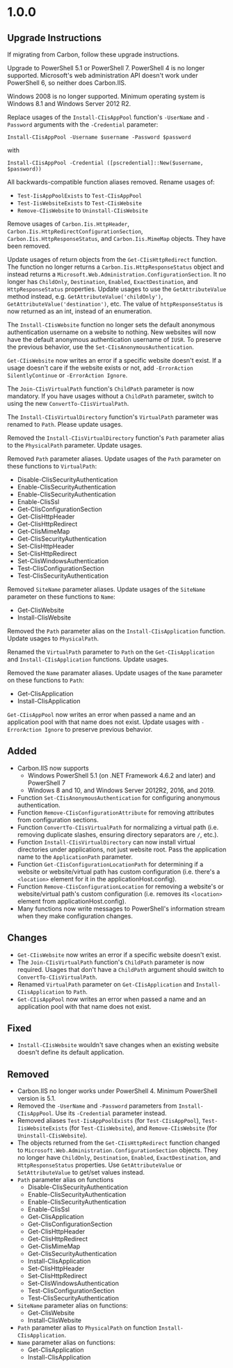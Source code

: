 
# 1.0.0

## Upgrade Instructions

If migrating from Carbon, follow these upgrade instructions.

Upgrade to PowerShell 5.1 or PowerShell 7. PowerShell 4 is no longer supported. Microsoft's web administration API
doesn't work under PowerShell 6, so neither does Carbon.IIS.

Windows 2008 is no longer supported. Minimum operating system is Windows 8.1 and Windows Server 2012 R2.

Replace usages of the `Install-CIisAppPool` function's `-UserName` and `-Password` arguments with the `-Credential`
parameter:

    Install-CIisAppPool -Username $username -Password $password

with

    Install-CIisAppPool -Credential ([pscredential]::New($username, $password))

All backwards-compatible function aliases removed. Rename usages of:
* `Test-IisAppPoolExists` to `Test-CIisAppPool`
* `Test-IisWebsiteExists` to `Test-CIisWebsite`
* `Remove-CIisWebsite` to `Uninstall-CIisWebsite`

Remove usages of `Carbon.Iis.HttpHeader`, `Carbon.Iis.HttpRedirectConfigurationSection`,
`Carbon.Iis.HttpResponseStatus`, and `Carbon.Iis.MimeMap` objects. They have been removed.

Update usages of return objects from the `Get-CIisHttpRedirect` function. The function no longer returns a
`Carbon.Iis.HttpResponseStatus` object and instead returns a `Microsoft.Web.Administration.ConfigurationSection`.
It no longer has `ChildOnly`, `Destination`, `Enabled`, `ExactDestination`, and `HttpResponseStatus` properties. Update
usages to use the `GetAttributeValue` method instead, e.g. `GetAttributeValue('childOnly')`,
`GetAttributeValue('destination')`, etc. The value of `httpResponseStatus` is now returned as an int, instead of an
enumeration.

The `Install-CIisWebsite` function no longer sets the default anonymous authentication username on a website to
nothing. New websites will now have the default anonymous authentication username of `IUSR`. To preserve the previous
behavior, use the `Set-CIisAnonymousAuthentication`.

`Get-CIisWebsite` now writes an error if a specific website doesn't exist. If a usage doesn't care if the website
exists or not, add `-ErrorAction SilentlyContinue` or `-ErrorAction Ignore`.

The `Join-CIisVirtualPath` function's `ChildPath` parameter is now mandatory. If you have usages without a `ChildPath`
parameter, switch to using the new `ConvertTo-CIisVirtualPath`.

The `Install-CIisVirtualDirectory` function's `VirtualPath` parameter was renamed to `Path`. Please update usages.

Removed the `Install-CIisVirtualDirectory` function's `Path` parameter alias to the `PhysicalPath` parameter. Update
usages.

Removed `Path` parameter aliases. Update usages of the `Path` parameter on these functions to `VirtualPath`:
* Disable-CIisSecurityAuthentication
* Enable-CIisSecurityAuthentication
* Enable-CIisSecurityAuthentication
* Enable-CIisSsl
* Get-CIisConfigurationSection
* Get-CIisHttpHeader
* Get-CIisHttpRedirect
* Get-CIisMimeMap
* Get-CIisSecurityAuthentication
* Set-CIisHttpHeader
* Set-CIisHttpRedirect
* Set-CIisWindowsAuthentication
* Test-CIisConfigurationSection
* Test-CIisSecurityAuthentication

Removed `SiteName` parameter aliases. Update usages of the `SiteName` parameter on these functions to `Name`:
* Get-CIisWebsite
* Install-CIisWebsite

Removed the `Path` parameter alias on the `Install-CIisApplication` function. Update usages to `PhysicalPath`.

Renamed the `VirtualPath` parameter to `Path` on the `Get-CIisApplication` and `Install-CIisApplication` functions.
Update usages.

Removed the `Name` paramater aliases. Update usages of the `Name` parameter on these functions to `Path`:
* Get-CIisApplication
* Install-CIisApplication

`Get-CIisAppPool` now writes an error when passed a name and an application pool with that name does not exist. Update
usages with `-ErrorAction Ignore` to preserve previous behavior.

## Added

* Carbon.IIS now supports
    * Windows PowerShell 5.1 (on .NET Framework 4.6.2 and later) and PowerShell 7
    * Windows 8 and 10, and Windows Server 2012R2, 2016, and 2019.
* Function `Set-CIisAnonymousAuthentication` for configuring anonymous authentication.
* Function `Remove-CIisConfigurationAttribute` for removing attributes from configuration sections.
* Function `ConvertTo-CIisVirtualPath` for normalizing a virtual path (i.e. removing duplicate slashes, ensuring
directory separators are `/`, etc.).
* Function `Install-CIisVirtualDirectory` can now install virtual directories under applications, not just website root.
Pass the application name to the `ApplicationPath` parameter.
* Function `Get-CIisConfigurationLocationPath` for determining if a website or website/virtual path has custom
configuration (i.e. there's a `<location>` element for it in the applicationHost.config).
* Function `Remove-CIisConfigurationLocation` for removing a website's or website/virtual path's custom configuration
(i.e. removes its `<location>` element from applicationHost.config).
* Many functions now write messages to PowerShell's information stream when they make configuration changes.

## Changes

* `Get-CIisWebsite` now writes an error if a specific website doesn't exist.
* The `Join-CIisVirtualPath` function's `ChildPath` parameter is now required. Usages that don't have a `ChildPath`
argument should switch to `ConvertTo-CIisVirtualPath`.
* Renamed `VirtualPath` parameter on `Get-CIisApplication` and `Install-CIisApplication` to `Path`.
* `Get-CIisAppPool` now writes an error when passed a name and an application pool with that name does not exist.

## Fixed

* `Install-CIisWebsite` wouldn't save changes when an existing website doesn't define its default application.

## Removed

* Carbon.IIS no longer works under PowerShell 4. Minimum PowerShell version is 5.1.
* Removed the `-UserName` and `-Password` parameters from `Install-CIisAppPool`. Use its `-Credential` parameter
instead.
* Removed aliases `Test-IisAppPoolExists` (for `Test-CIisAppPool`), `Test-IisWebsiteExists` (for `Test-CIisWebsite`),
and `Remove-CIisWebsite` (for `Uninstall-CIisWebsite`).
* The objects returned from the `Get-CIisHttpRedirect` function changed to
`Microsoft.Web.Administration.ConfigurationSection` objects. They no longer have `ChildOnly`, `Destination`, `Enabled`, `ExactDestination`, and `HttpResponseStatus`
properties. Use `GetAttributeValue` or `SetAttributeValue` to get/set values instead.
* `Path` parameter alias on functions
    * Disable-CIisSecurityAuthentication
    * Enable-CIisSecurityAuthentication
    * Enable-CIisSecurityAuthentication
    * Enable-CIisSsl
    * Get-CIisApplication
    * Get-CIisConfigurationSection
    * Get-CIisHttpHeader
    * Get-CIisHttpRedirect
    * Get-CIisMimeMap
    * Get-CIisSecurityAuthentication
    * Install-CIisApplication
    * Set-CIisHttpHeader
    * Set-CIisHttpRedirect
    * Set-CIisWindowsAuthentication
    * Test-CIisConfigurationSection
    * Test-CIisSecurityAuthentication
* `SiteName` parameter alias on functions:
    * Get-CIisWebsite
    * Install-CIisWebsite
* `Path` parameter alias to `PhysicalPath` on function `Install-CIisApplication`.
* `Name` parameter alias on functions:
    * Get-CIisApplication
    * Install-CIisApplication

